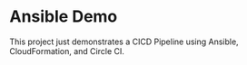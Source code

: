 # Ansible Demo

This project just demonstrates a CICD Pipeline using Ansible, 
CloudFormation, and Circle CI.
